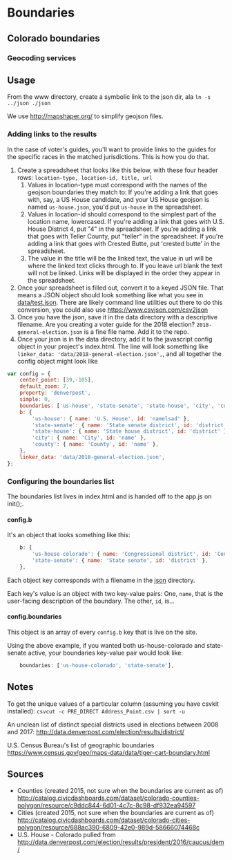 # Boundaries


## Colorado boundaries

### Geocoding services

## Usage

From the www directory, create a symbolic link to the json dir, ala `ln -s ../json ./json`

We use http://mapshaper.org/ to simplify geojson files.

### Adding links to the results

In the case of voter's guides, you'll want to provide links to the guides for the specific races in the matched jurisdictions. This is how you do that.

1. Create a spreadsheet that looks like this below, with these four header rows: `location-type, location-id, title, url` [](screenshots/table-layout-screenshot.png)
    1. Values in location-type must correspond with the names of the geojson boundaries they match to: If you're adding a link that goes with, say, a US House candidate, and your US House geojson is named `us-house.json`, you'd put `us-house` in the spreadsheet.
    1. Values in location-id should correspond to the simplest part of the location name, lowercased. If you're adding a link that goes with U.S. House District 4, put "4" in the spreadsheet. If you're adding a link that goes with Teller County, put "teller" in the spreadsheet. If you're adding a link that goes with Crested Butte, put 'crested butte' in the spreadsheet.
    1. The value in the title will be the linked text, the value in url will be where the linked text clicks through to. If you leave url blank the text will not be linked. Links will be displayed in the order they appear in the spreadsheet.
1. Once your spreadsheet is filled out, convert it to a keyed JSON file. That means a JSON object should look something like what you see in [data/test.json](data/test.json). There are likely command line utilities out there to do this conversion, you could also use https://www.csvjson.com/csv2json
1. Once you have the json, save it in the data directory with a descriptive filename. Are you creating a voter guide for the 2018 election? `2018-general-election.json` is a fine file name. Add it to the repo.
1. Once your json is in the data directory, add it to the javascript config object in your project's index.html. The line will look something like `linker_data: 'data/2018-general-election.json',`, and all together the config object might look like
```js
var config = {
    center_point: [39,-105],
    default_zoom: 7,
    property: 'denverpost',
    simple: 0,
	boundaries: ['us-house', 'state-senate', 'state-house', 'city', 'county'],
	b: {
        'us-house': { name: 'U.S. House', id: 'namelsad' },
        'state-senate': { name: 'State senate district', id: 'district' },
        'state-house': { name: 'State house district', id: 'district' },
        'city': { name: 'City', id: 'name' },
        'county': { name: 'County', id: 'name' },
    },
    linker_data: 'data/2018-general-election.json',
};
```

### Configuring the boundaries list

The boundaries list lives in index.html and is handed off to the app.js on init();.

#### config.b

It's an object that looks something like this:

```js
	b: {
        'us-house-colorado': { name: 'Congressional district', id: 'CongDist' },
        'state-senate': { name: 'State senate', id: 'district' },
    },
```

Each object key corresponds with a filename in the [json](json/) directory. 

Each key's value is an object with two key-value pairs: One, `name`, that is the user-facing description of the boundary. The other, `id`, is...

#### config.boundaries

This object is an array of every `config.b` key that is live on the site.

Using the above example, if you wanted both us-house-colorado and state-senate active, your boundaries key-value pair would look like:

```js
    boundaries: ['us-house-colorado', 'state-senate'],
```

## Notes

To get the unique values of a particular column (assuming you have csvkit installed): `csvcut -c PRE_DIRECT Address_Point.csv | sort -u`

An unclean list of distinct special districts used in elections between 2008 and 2017: http://data.denverpost.com/election/results/district/

U.S. Census Bureau's list of geographic boundaries https://www.census.gov/geo/maps-data/data/tiger-cart-boundary.html

## Sources

* Counties (created 2015, not sure when the boundaries are current as of) http://catalog.civicdashboards.com/dataset/colorado-counties-polygon/resource/c9ddc844-6d01-4c7c-8c98-df932ea94597
* Cities (created 2015, not sure when the boundaries are current as of) http://catalog.civicdashboards.com/dataset/colorado-cities-polygon/resource/688ac390-6809-42e0-989d-58666074468c
* U.S. House - Colorado pulled from http://data.denverpost.com/election/results/president/2016/caucus/dem/

